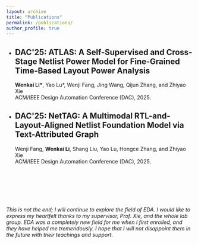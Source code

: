 ```yaml
---
layout: archive
title: "Publications"
permalink: /publications/
author_profile: true
---
```


- ## DAC'25: ATLAS: A Self-Supervised and Cross-Stage Netlist Power Model for Fine-Grained Time-Based Layout Power Analysis
  __Wenkai Li\*__, Yao Lu\*, Wenji Fang, Jing Wang, Qijun Zhang, and Zhiyao Xie  
  ACM/IEEE Design Automation Conference (DAC), 2025.  

- ## DAC'25: NetTAG: A Multimodal RTL-and-Layout-Aligned Netlist Foundation Model via Text-Attributed Graph
  Wenji Fang, __Wenkai Li__, Shang Liu, Yao Lu, Hongce Zhang, and Zhiyao Xie  
  ACM/IEEE Design Automation Conference (DAC), 2025.    
 



<br>
<br>
<br>
<br>
<br>




_This is not the end; I will continue to explore the field of EDA. I would like to express my heartfelt thanks to my supervisor, Prof. Xie, and the whole lab group. EDA was a completely new field for me when I first enrolled, and they have helped me tremendously. I hope that I will not disappoint them in the future with their teachings and support._
